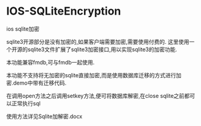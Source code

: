 # IOS-SQLiteEncryption
ios sqlite加密

sqlite3开源部分是没有加密的,如果客户端需要加密,需要使用付费的.
这里使用一个开源的sqlite3文件扩展了sqlite3加密接口,用以实现sqlite3的加密功能.

本功能兼容fmdb,可与fmdb一起使用.

本功能不支持将无加密的sqlite直接加密,而是使用数据库迁移的方式进行加密.demo中带有迁移代码.

在调用open方法之后调用setkey方法,便可将数据库解密,在close sqlite之前都可以正常执行sql

使用方法详见Sqlite加解密.docx
